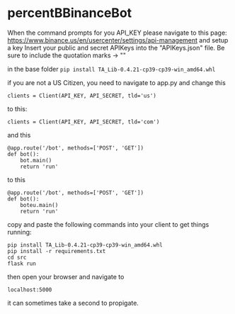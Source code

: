 # percentBBinanceBot

When the command prompts for you API_KEY please navigate to this page: https://www.binance.us/en/usercenter/settings/api-management and setup a key
Insert your public and secret APIKeys into the "APIKeys.json" file. Be sure to include the quotation marks -> ""

in the base folder
```pip install TA_Lib-0.4.21-cp39-cp39-win_amd64.whl```

if you are not a US Citizen, you need to navigate to app.py and change this

```clients = Client(API_KEY, API_SECRET, tld='us')```

to this:

```clients = Client(API_KEY, API_SECRET, tld='com')```

and this

```
@app.route('/bot', methods=['POST', 'GET'])
def bot():
    bot.main()
    return 'run'
```

to this

```
@app.route('/bot', methods=['POST', 'GET'])
def bot():
    boteu.main()
    return 'run'
```

copy and paste the following commands into your client to get things running:

```
pip install TA_Lib-0.4.21-cp39-cp39-win_amd64.whl
pip install -r requirements.txt
cd src
flask run
```
then open your browser and navigate to 

```
localhost:5000
```
it can sometimes take a second to propigate.

